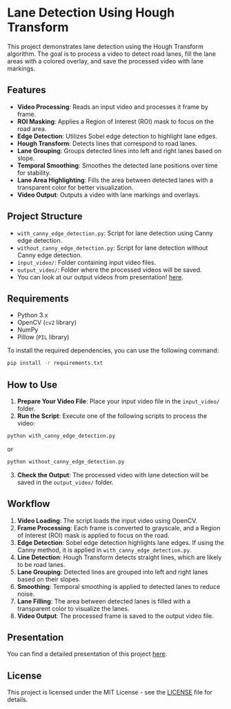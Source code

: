 
# Lane Detection Using Hough Transform

This project demonstrates lane detection using the Hough Transform algorithm. The goal is to process a video to detect road lanes, fill the lane areas with a colored overlay, and save the processed video with lane markings.

## Features

- **Video Processing**: Reads an input video and processes it frame by frame.
- **ROI Masking**: Applies a Region of Interest (ROI) mask to focus on the road area.
- **Edge Detection**: Utilizes Sobel edge detection to highlight lane edges.
- **Hough Transform**: Detects lines that correspond to road lanes.
- **Lane Grouping**: Groups detected lines into left and right lanes based on slope.
- **Temporal Smoothing**: Smoothes the detected lane positions over time for stability.
- **Lane Area Highlighting**: Fills the area between detected lanes with a transparent color for better visualization.
- **Video Output**: Outputs a video with lane markings and overlays.

## Project Structure

- `with_canny_edge_detection.py`: Script for lane detection using Canny edge detection.
- `without_canny_edge_detection.py`: Script for lane detection without Canny edge detection.
- `input_video/`: Folder containing input video files.
- `output_video/`: Folder where the processed videos will be saved.
- You can look at our output videos from presentation! [here](https://docs.google.com/presentation/d/1wBLHDCuKAh2IriPE0TpyWCPoir7dVtTlytihizvtP6w/edit#slide=id.g321f2b824d8_2_43).
## Requirements

- Python 3.x
- OpenCV (`cv2` library)
- NumPy
- Pillow (`PIL` library)

To install the required dependencies, you can use the following command:

```bash
pip install -r requirements.txt
```

## How to Use

1. **Prepare Your Video File**: Place your input video file in the `input_video/` folder.
2. **Run the Script**: Execute one of the following scripts to process the video:

```bash
python with_canny_edge_detection.py
```

or

```bash
python without_canny_edge_detection.py
```

3. **Check the Output**: The processed video with lane detection will be saved in the `output_video/` folder.

## Workflow

1. **Video Loading**: The script loads the input video using OpenCV.
2. **Frame Processing**: Each frame is converted to grayscale, and a Region of Interest (ROI) mask is applied to focus on the road.
3. **Edge Detection**: Sobel edge detection highlights lane edges. If using the Canny method, it is applied in `with_canny_edge_detection.py`.
4. **Line Detection**: Hough Transform detects straight lines, which are likely to be road lanes.
5. **Lane Grouping**: Detected lines are grouped into left and right lanes based on their slopes.
6. **Smoothing**: Temporal smoothing is applied to detected lanes to reduce noise.
7. **Lane Filling**: The area between detected lanes is filled with a transparent color to visualize the lanes.
8. **Video Output**: The processed frame is saved to the output video file.

## Presentation

You can find a detailed presentation of this project [here](https://docs.google.com/presentation/d/1wBLHDCuKAh2IriPE0TpyWCPoir7dVtTlytihizvtP6w/edit#slide=id.g321f2b824d8_2_43).

## License

This project is licensed under the MIT License - see the [LICENSE](LICENSE) file for details.
